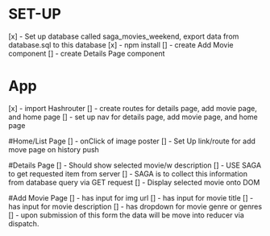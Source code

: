 # SET-UP
[x] - Set up database called saga_movies_weekend, export data from database.sql to this database
[x] - npm install
[] - create Add Movie component
[] - create Details Page component 



# App
[x] - import Hashrouter
[] - create routes for details page, add movie page, and home page
[] - set up nav for details page, add movie page, and home page


#Home/List Page
[] - onClick of image poster 
[] - Set Up link/route for add move page on history push


#Details Page
[] - Should show selected movie/w description
[] - USE SAGA to get requested item from server
[] - SAGA is to collect this information from database query via GET request
[] - Display selected movie onto DOM 


#Add Movie Page
[] - has input for img url
[] - has input for movie title
[] - has input for movie description
[] - has dropdown for movie genre or genres
[] - upon submission of this form the data will be move into reducer via dispatch.



